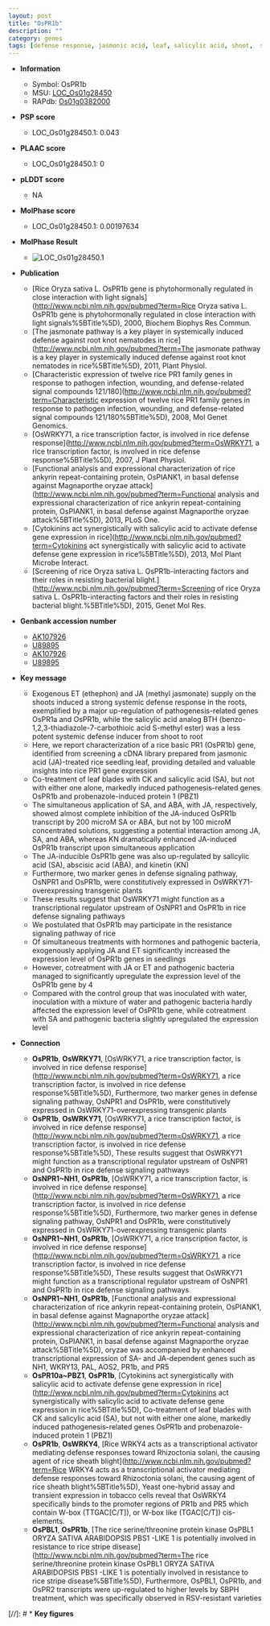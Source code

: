 ```yaml
---
layout: post
title: "OsPR1b"
description: ""
category: genes
tags: [defense response, jasmonic acid, leaf, salicylic acid, shoot,  sa , jasmonic, defense, root,  ja , jasmonate, seedling, resistance, JA, seedlings, SA]
---
```


* **Information**  
    + Symbol: OsPR1b  
    + MSU: [LOC_Os01g28450](http://rice.plantbiology.msu.edu/cgi-bin/ORF_infopage.cgi?orf=LOC_Os01g28450)  
    + RAPdb: [Os01g0382000](http://rapdb.dna.affrc.go.jp/viewer/gbrowse_details/irgsp1?name=Os01g0382000)  

* **PSP score**  
    + LOC_Os01g28450.1: 0.043 

* **PLAAC score**  
    + LOC_Os01g28450.1: 0 

* **pLDDT score**
    + NA


* **MolPhase score**
    + LOC_Os01g28450.1: 0.00197634

* **MolPhase Result**
    + ![LOC_Os01g28450.1](https://304243504.github.io/Pictures/LOC_Os01g/LOC_Os01g28450.1.png)

* **Publication**  
    + [Rice Oryza sativa L. OsPR1b gene is phytohormonally regulated in close interaction with light signals](http://www.ncbi.nlm.nih.gov/pubmed?term=Rice Oryza sativa L. OsPR1b gene is phytohormonally regulated in close interaction with light signals%5BTitle%5D), 2000, Biochem Biophys Res Commun.
    + [The jasmonate pathway is a key player in systemically induced defense against root knot nematodes in rice](http://www.ncbi.nlm.nih.gov/pubmed?term=The jasmonate pathway is a key player in systemically induced defense against root knot nematodes in rice%5BTitle%5D), 2011, Plant Physiol.
    + [Characteristic expression of twelve rice PR1 family genes in response to pathogen infection, wounding, and defense-related signal compounds 121/180](http://www.ncbi.nlm.nih.gov/pubmed?term=Characteristic expression of twelve rice PR1 family genes in response to pathogen infection, wounding, and defense-related signal compounds 121/180%5BTitle%5D), 2008, Mol Genet Genomics.
    + [OsWRKY71, a rice transcription factor, is involved in rice defense response](http://www.ncbi.nlm.nih.gov/pubmed?term=OsWRKY71, a rice transcription factor, is involved in rice defense response%5BTitle%5D), 2007, J Plant Physiol.
    + [Functional analysis and expressional characterization of rice ankyrin repeat-containing protein, OsPIANK1, in basal defense against Magnaporthe oryzae attack](http://www.ncbi.nlm.nih.gov/pubmed?term=Functional analysis and expressional characterization of rice ankyrin repeat-containing protein, OsPIANK1, in basal defense against Magnaporthe oryzae attack%5BTitle%5D), 2013, PLoS One.
    + [Cytokinins act synergistically with salicylic acid to activate defense gene expression in rice](http://www.ncbi.nlm.nih.gov/pubmed?term=Cytokinins act synergistically with salicylic acid to activate defense gene expression in rice%5BTitle%5D), 2013, Mol Plant Microbe Interact.
    + [Screening of rice Oryza sativa L. OsPR1b-interacting factors and their roles in resisting bacterial blight.](http://www.ncbi.nlm.nih.gov/pubmed?term=Screening of rice Oryza sativa L. OsPR1b-interacting factors and their roles in resisting bacterial blight.%5BTitle%5D), 2015, Genet Mol Res.

* **Genbank accession number**  
    + [AK107926](http://www.ncbi.nlm.nih.gov/nuccore/AK107926)
    + [U89895](http://www.ncbi.nlm.nih.gov/nuccore/U89895)
    + [AK107926](http://www.ncbi.nlm.nih.gov/nuccore/AK107926)
    + [U89895](http://www.ncbi.nlm.nih.gov/nuccore/U89895)

* **Key message**  
    + Exogenous ET (ethephon) and JA (methyl jasmonate) supply on the shoots induced a strong systemic defense response in the roots, exemplified by a major up-regulation of pathogenesis-related genes OsPR1a and OsPR1b, while the salicylic acid analog BTH (benzo-1,2,3-thiadiazole-7-carbothioic acid S-methyl ester) was a less potent systemic defense inducer from shoot to root
    + Here, we report characterization of a rice basic PR1 (OsPR1b) gene, identified from screening a cDNA library prepared from jasmonic acid (JA)-treated rice seedling leaf, providing detailed and valuable insights into rice PR1 gene expression
    + Co-treatment of leaf blades with CK and salicylic acid (SA), but not with either one alone, markedly induced pathogenesis-related genes OsPR1b and probenazole-induced protein 1 (PBZ1)
    + The simultaneous application of SA, and ABA, with JA, respectively, showed almost complete inhibition of the JA-induced OsPR1b transcript by 200 microM SA or ABA, but not by 100 microM concentrated solutions, suggesting a potential interaction among JA, SA, and ABA, whereas KN dramatically enhanced JA-induced OsPR1b transcript upon simultaneous application
    + The JA-inducible OsPR1b gene was also up-regulated by salicylic acid (SA), abscisic acid (ABA), and kinetin (KN)
    + Furthermore, two marker genes in defense signaling pathway, OsNPR1 and OsPR1b, were constitutively expressed in OsWRKY71-overexpressing transgenic plants
    + These results suggest that OsWRKY71 might function as a transcriptional regulator upstream of OsNPR1 and OsPR1b in rice defense signaling pathways
    + We postulated that OsPR1b may participate in the resistance signaling pathway of rice
    + Of simultaneous treatments with hormones and pathogenic bacteria, exogenously applying JA and ET significantly increased the expression level of OsPR1b genes in seedlings
    + However, cotreatment with JA or ET and pathogenic bacteria managed to significantly upregulate the expression level of the OsPR1b gene by 4
    + Compared with the control group that was inoculated with water, inoculation with a mixture of water and pathogenic bacteria hardly affected the expression level of OsPR1b gene, while cotreatment with SA and pathogenic bacteria slightly upregulated the expression level

* **Connection**  
    + __OsPR1b__, __OsWRKY71__, [OsWRKY71, a rice transcription factor, is involved in rice defense response](http://www.ncbi.nlm.nih.gov/pubmed?term=OsWRKY71, a rice transcription factor, is involved in rice defense response%5BTitle%5D), Furthermore, two marker genes in defense signaling pathway, OsNPR1 and OsPR1b, were constitutively expressed in OsWRKY71-overexpressing transgenic plants
    + __OsPR1b__, __OsWRKY71__, [OsWRKY71, a rice transcription factor, is involved in rice defense response](http://www.ncbi.nlm.nih.gov/pubmed?term=OsWRKY71, a rice transcription factor, is involved in rice defense response%5BTitle%5D), These results suggest that OsWRKY71 might function as a transcriptional regulator upstream of OsNPR1 and OsPR1b in rice defense signaling pathways
    + __OsNPR1~NH1__, __OsPR1b__, [OsWRKY71, a rice transcription factor, is involved in rice defense response](http://www.ncbi.nlm.nih.gov/pubmed?term=OsWRKY71, a rice transcription factor, is involved in rice defense response%5BTitle%5D), Furthermore, two marker genes in defense signaling pathway, OsNPR1 and OsPR1b, were constitutively expressed in OsWRKY71-overexpressing transgenic plants
    + __OsNPR1~NH1__, __OsPR1b__, [OsWRKY71, a rice transcription factor, is involved in rice defense response](http://www.ncbi.nlm.nih.gov/pubmed?term=OsWRKY71, a rice transcription factor, is involved in rice defense response%5BTitle%5D), These results suggest that OsWRKY71 might function as a transcriptional regulator upstream of OsNPR1 and OsPR1b in rice defense signaling pathways
    + __OsNPR1~NH1__, __OsPR1b__, [Functional analysis and expressional characterization of rice ankyrin repeat-containing protein, OsPIANK1, in basal defense against Magnaporthe oryzae attack](http://www.ncbi.nlm.nih.gov/pubmed?term=Functional analysis and expressional characterization of rice ankyrin repeat-containing protein, OsPIANK1, in basal defense against Magnaporthe oryzae attack%5BTitle%5D), oryzae was accompanied by enhanced transcriptional expression of SA- and JA-dependent genes such as NH1, WKRY13, PAL, AOS2, PR1b, and PR5
    + __OsPR10a~PBZ1__, __OsPR1b__, [Cytokinins act synergistically with salicylic acid to activate defense gene expression in rice](http://www.ncbi.nlm.nih.gov/pubmed?term=Cytokinins act synergistically with salicylic acid to activate defense gene expression in rice%5BTitle%5D), Co-treatment of leaf blades with CK and salicylic acid (SA), but not with either one alone, markedly induced pathogenesis-related genes OsPR1b and probenazole-induced protein 1 (PBZ1)
    + __OsPR1b__, __OsWRKY4__, [Rice WRKY4 acts as a transcriptional activator mediating defense responses toward Rhizoctonia solani, the causing agent of rice sheath blight](http://www.ncbi.nlm.nih.gov/pubmed?term=Rice WRKY4 acts as a transcriptional activator mediating defense responses toward Rhizoctonia solani, the causing agent of rice sheath blight%5BTitle%5D), Yeast one-hybrid assay and transient expression in tobacco cells reveal that OsWRKY4 specifically binds to the promoter regions of PR1b and PR5 which contain W-box (TTGAC[C/T]), or W-box like (TGAC[C/T]) cis-elements.
    + __OsPBL1__, __OsPR1b__, [The rice serine/threonine protein kinase OsPBL1 ORYZA SATIVA ARABIDOPSIS PBS1 -LIKE 1 is potentially involved in resistance to rice stripe disease](http://www.ncbi.nlm.nih.gov/pubmed?term=The rice serine/threonine protein kinase OsPBL1 ORYZA SATIVA ARABIDOPSIS PBS1 -LIKE 1 is potentially involved in resistance to rice stripe disease%5BTitle%5D), Furthermore, OsPBL1, OsPR1b, and OsPR2 transcripts were up-regulated to higher levels by SBPH treatment, which was specifically observed in RSV-resistant varieties

[//]: # * **Key figures**  


